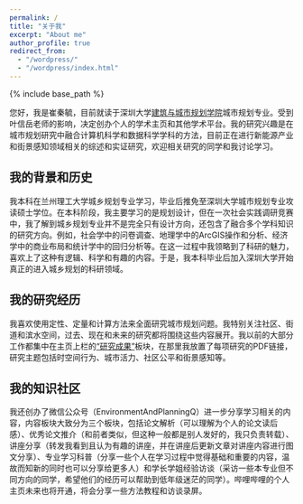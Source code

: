 ```yaml
---
permalink: /
title: "关于我"
excerpt: "About me"
author_profile: true
redirect_from: 
  - "/wordpress/"
  - "/wordpress/index.html"
---
```


{% include base_path %}

您好，我是崔秦毓，目前就读于深圳大学[建筑与城市规划学院](https://saup.szu.edu.cn/)城市规划专业。受到叶信岳老师的影响，决定创办个人的学术主页和其他学术平台。我的研究兴趣是在城市规划研究中融合计算机科学和数据科学学科的方法，目前正在进行新能源产业和街景感知领域相关的综述和实证研究，欢迎相关研究的同学和我讨论学习。

## 我的背景和历史
我本科在兰州理工大学城乡规划专业学习，毕业后推免至深圳大学城市规划专业攻读硕士学位。在本科阶段，我主要学习的是规划设计，但在一次社会实践调研竞赛中，我了解到城乡规划专业并不是完全只有设计方向，还包含了融合多个学科知识的研究方向。例如，社会学中的问卷调查、地理学中的ArcGIS操作和分析、经济学中的商业布局和统计学中的回归分析等。在这一过程中我领略到了科研的魅力，喜欢上了这种有逻辑、科学和有趣的内容。于是，我本科毕业后加入深圳大学开始真正的进入城乡规划的科研领域。

## 我的研究经历
我喜欢使用定性、定量和计算方法来全面研究城市规划问题。我特别关注社区、街道和滨水空间，过去、现在和未来的研究都将围绕这些内容展开。我以前的大部分工作都集中在主页上栏的[“研究成果”](https://cuiqinyu.github.io/publications/)板块，在那里我放置了每项研究的PDF链接，研究主题包括时空间行为、城市活力、社区公平和街景感知等。

## 我的知识社区
我还创办了微信公众号（EnvironmentAndPlanningQ）进一步分享学习相关的内容，内容板块大致分为三个板块，包括论文解析（可以理解为个人的论文读后感）、优秀论文推介（和前者类似，但这种一般都是别人发好的，我只负责转载）、讲座分享（转发我看到且认为有趣的讲座，并在讲座后更新文章对讲座内容进行图文分享）、专业学习科普（分享一些个人在学习过程中觉得基础和重要的内容，温故而知新的同时也可以分享给更多人）和学长学姐经验访谈（采访一些本专业但不同方向的同学，希望他们的经历可以帮助到低年级迷茫的同学）。哔哩哔哩的个人主页未来也将开通，将会分享一些方法教程和访谈录屏。

